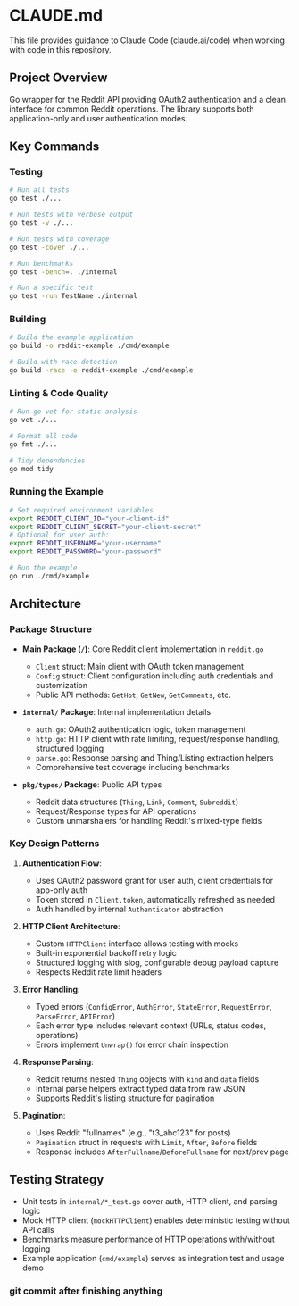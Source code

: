# CLAUDE.md

This file provides guidance to Claude Code (claude.ai/code) when working with code in this repository.

## Project Overview

Go wrapper for the Reddit API providing OAuth2 authentication and a clean interface for common Reddit operations. The library supports both application-only and user authentication modes.

## Key Commands

### Testing
```bash
# Run all tests
go test ./...

# Run tests with verbose output
go test -v ./...

# Run tests with coverage
go test -cover ./...

# Run benchmarks
go test -bench=. ./internal

# Run a specific test
go test -run TestName ./internal
```

### Building
```bash
# Build the example application
go build -o reddit-example ./cmd/example

# Build with race detection
go build -race -o reddit-example ./cmd/example
```

### Linting & Code Quality
```bash
# Run go vet for static analysis
go vet ./...

# Format all code
go fmt ./...

# Tidy dependencies
go mod tidy
```

### Running the Example
```bash
# Set required environment variables
export REDDIT_CLIENT_ID="your-client-id"
export REDDIT_CLIENT_SECRET="your-client-secret"
# Optional for user auth:
export REDDIT_USERNAME="your-username"
export REDDIT_PASSWORD="your-password"

# Run the example
go run ./cmd/example
```

## Architecture

### Package Structure
- **Main Package (`/`)**: Core Reddit client implementation in `reddit.go`
  - `Client` struct: Main client with OAuth token management
  - `Config` struct: Client configuration including auth credentials and customization
  - Public API methods: `GetHot`, `GetNew`, `GetComments`, etc.

- **`internal/` Package**: Internal implementation details
  - `auth.go`: OAuth2 authentication logic, token management
  - `http.go`: HTTP client with rate limiting, request/response handling, structured logging
  - `parse.go`: Response parsing and Thing/Listing extraction helpers
  - Comprehensive test coverage including benchmarks

- **`pkg/types/` Package**: Public API types
  - Reddit data structures (`Thing`, `Link`, `Comment`, `Subreddit`)
  - Request/Response types for API operations
  - Custom unmarshalers for handling Reddit's mixed-type fields

### Key Design Patterns

1. **Authentication Flow**:
   - Uses OAuth2 password grant for user auth, client credentials for app-only auth
   - Token stored in `Client.token`, automatically refreshed as needed
   - Auth handled by internal `Authenticator` abstraction

2. **HTTP Client Architecture**:
   - Custom `HTTPClient` interface allows testing with mocks
   - Built-in exponential backoff retry logic
   - Structured logging with slog, configurable debug payload capture
   - Respects Reddit rate limit headers

3. **Error Handling**:
   - Typed errors (`ConfigError`, `AuthError`, `StateError`, `RequestError`, `ParseError`, `APIError`)
   - Each error type includes relevant context (URLs, status codes, operations)
   - Errors implement `Unwrap()` for error chain inspection

4. **Response Parsing**:
   - Reddit returns nested `Thing` objects with `kind` and `data` fields
   - Internal parse helpers extract typed data from raw JSON
   - Supports Reddit's listing structure for pagination

5. **Pagination**:
   - Uses Reddit "fullnames" (e.g., "t3_abc123" for posts)
   - `Pagination` struct in requests with `Limit`, `After`, `Before` fields
   - Response includes `AfterFullname`/`BeforeFullname` for next/prev page

## Testing Strategy

- Unit tests in `internal/*_test.go` cover auth, HTTP client, and parsing logic
- Mock HTTP client (`mockHTTPClient`) enables deterministic testing without API calls
- Benchmarks measure performance of HTTP operations with/without logging
- Example application (`cmd/example`) serves as integration test and usage demo

### git commit after finishing anything ###